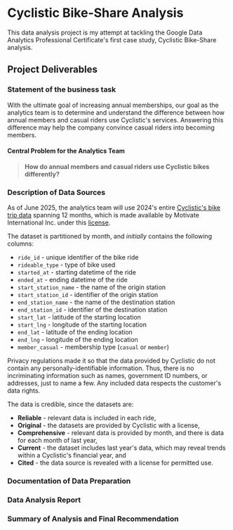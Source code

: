 # Cyclistic Bike-Share Analysis

This data analysis project is my attempt at tackling the Google Data Analytics Professional Certificate's first case study, Cyclistic Bike-Share analysis.

## Project Deliverables

### Statement of the business task

With the ultimate goal of increasing annual memberships, our goal as the analytics team is to determine and understand the difference between how annual members and casual riders use Cyclistic's services. Answering this difference may help the company convince casual riders into becoming members.

#### Central Problem for the Analytics Team

> **How do annual members and casual riders use Cyclistic bikes differently?**

### Description of Data Sources

As of June 2025, the analytics team will use 2024's entire [Cyclistic's bike trip data](https://divvy-tripdata.s3.amazonaws.com/index.html) spanning 12 months, which is made available by Motivate International Inc. under this [license](https://www.divvybikes.com/data-license-agreement).

The dataset is partitioned by month, and _initially_ contains the following columns:

-   `ride_id` - unique identifier of the bike ride
-   `rideable_type` - type of bike used
-   `started_at` - starting datetime of the ride
-   `ended_at` - ending datetime of the ride
-   `start_station_name` - the name of the origin station
-   `start_station_id` - identifier of the origin station
-   `end_station_name` - the name of the destination station
-   `end_station_id` - identifier of the destination station
-   `start_lat` - latitude of the starting location
-   `start_lng` - longitude of the starting location
-   `end_lat` - latitude of the ending location
-   `end_lng` - longitude of the ending location
-   `member_casual` - membership type (`casual` or `member`)

Privacy regulations made it so that the data provided by Cyclistic do not contain any personally-identifiable information. Thus, there is no incriminating information such as names, government ID numbers, or addresses, just to name a few. Any included data respects the customer's data rights.

The data is credible, since the datasets are:

-   **Reliable** - relevant data is included in each ride,
-   **Original** - the datasets are provided by Cyclistic with a license,
-   **Comprehensive** - relevant data is provided by month, and there is data for each month of last year,
-   **Current** - the dataset includes last year's data, which may reveal trends within a Cyclistic's financial year, and
-   **Cited** - the data source is revealed with a license for permitted use.

### Documentation of Data Preparation

### Data Analysis Report

### Summary of Analysis and Final Recommendation
